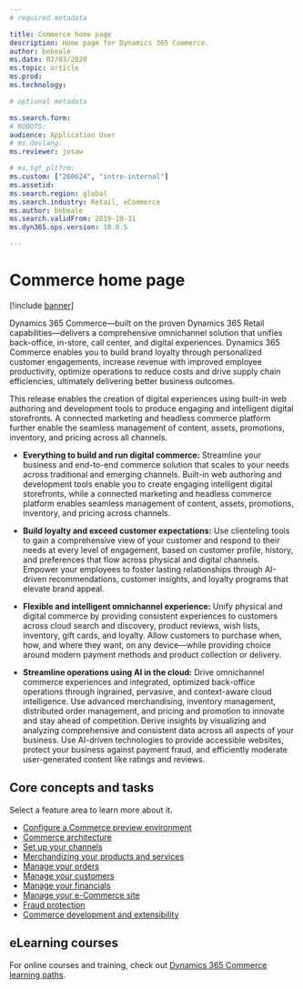 ```yaml
---
# required metadata

title: Commerce home page
description: Home page for Dynamics 365 Commerce.
author: bebeale
ms.date: 02/03/2020
ms.topic: article
ms.prod: 
ms.technology: 

# optional metadata

ms.search.form: 
# ROBOTS: 
audience: Application User
# ms.devlang: 
ms.reviewer: josaw

# ms.tgt_pltfrm: 
ms.custom: ["260624", "intro-internal"]
ms.assetid: 
ms.search.region: global
ms.search.industry: Retail, eCommerce
ms.author: bebeale
ms.search.validFrom: 2019-10-31
ms.dyn365.ops.version: 10.0.5

---
```


# Commerce home page

[!include [banner](includes/banner.md)]

Dynamics 365 Commerce—built on the proven Dynamics 365 Retail capabilities—delivers a comprehensive omnichannel solution that unifies back-office, in-store, call center, and digital experiences. Dynamics 365 Commerce enables you to build brand loyalty through personalized customer engagements, increase revenue with improved employee productivity, optimize operations to reduce costs and drive supply chain efficiencies, ultimately delivering better business outcomes.

This release enables the creation of digital experiences using built-in web authoring and development tools to produce engaging and intelligent digital storefronts. A connected marketing and headless commerce platform further enable the seamless management of content, assets, promotions, inventory, and pricing across all channels.

- **Everything to build and run digital commerce:** Streamline your business and end-to-end commerce solution that scales to your needs across traditional and emerging channels. Built-in web authoring and development tools enable you to create engaging intelligent digital storefronts, while a connected marketing and headless commerce platform enables seamless management of content, assets, promotions, inventory, and pricing across channels.

- **Build loyalty and exceed customer expectations:** Use clienteling tools to gain a comprehensive view of your customer and respond to their needs at every level of engagement, based on customer profile, history, and preferences that flow across physical and digital channels. Empower your employees to foster lasting relationships through AI-driven recommendations, customer insights, and loyalty programs that elevate brand appeal.

- **Flexible and intelligent omnichannel experience:** Unify physical and digital commerce by providing consistent experiences to customers across cloud search and discovery, product reviews, wish lists, inventory, gift cards, and loyalty. Allow customers to purchase when, how, and where they want, on any device—while providing choice around modern payment methods and product collection or delivery.

- **Streamline operations using AI in the cloud:** Drive omnichannel commerce experiences and integrated, optimized back-office operations through ingrained, pervasive, and context-aware cloud intelligence. Use advanced merchandising, inventory management, distributed order management, and pricing and promotion to innovate and stay ahead of competition. Derive insights by visualizing and analyzing comprehensive and consistent data across all aspects of your business. Use AI-driven technologies to provide accessible websites, protect your business against payment fraud, and efficiently moderate user-generated content like ratings and reviews.

## Core concepts and tasks

Select a feature area to learn more about it.

- [Configure a Commerce preview environment](provisioning-guide.md)
- [Commerce architecture](./commerce-architecture.md)
- [Set up your channels](channels-overview.md)
- [Merchandizing your products and services](set-up-retail-products.md)
- [Manage your orders](Order-fulfillment-overview.md)
- [Manage your customers](set-up-customer-loyalty-program.md)
- [Manage your financials](retail-statements.md)
- [Manage your e-Commerce site](online-store-overview.md)
- [Fraud protection](dev-itpro/DFP.md)
- [Commerce development and extensibility](dev-itpro/retail-sdk/sdk-github.md)

## eLearning courses

For online courses and training, check out [Dynamics 365 Commerce learning paths](/training/browse/?expanded=dynamics-365&products=dynamics-commerce&resource_type=learning%20path).
